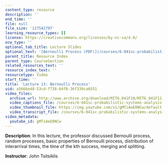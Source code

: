 ```yaml
---
content_type: resource
description: ''
end_time: ''
file: null
file_size: '117542797'
learning_resource_types: []
license: https://creativecommons.org/licenses/by-nc-sa/4.0/
ocw_type: ''
optional_tab_title: Lecture Slides
optional_text: '[Bernoulli Process (PDF)](/courses/6-041sc-probabilistic-systems-analysis-and-applied-probability-fall-2013/resources/mit6_041scf13_l13)'
parent_title: Resource Index
parent_type: CourseSection
related_resources_text: ''
resource_index_text: ''
resourcetype: Video
start_time: ''
title: 'Lecture 13: Bernoulli Process'
uid: a5666e48-53cd-f738-64f8-36f339ca6551
video_files:
  archive_url: http://www.archive.org/download/MIT6.041F10/MIT6_041F11_lec13_300k.mp4
  video_captions_file: /courses/6-041sc-probabilistic-systems-analysis-and-applied-probability-fall-2013/gMTiAeE0NCw_captions.webvtt
  video_thumbnail_file: https://img.youtube.com/vi/gMTiAeE0NCw/default.jpg
  video_transcript_file: /courses/6-041sc-probabilistic-systems-analysis-and-applied-probability-fall-2013/gMTiAeE0NCw_transcript.pdf
video_metadata:
  youtube_id: gMTiAeE0NCw
---
```


**Description**: In this lecture, the professor discussed Bernoulli process, random processes, basic properties of Bernoulli process, distribution of interarrival times, the time of the kth success, merging and splitting.

**Instructor**: John Tsitsiklis

